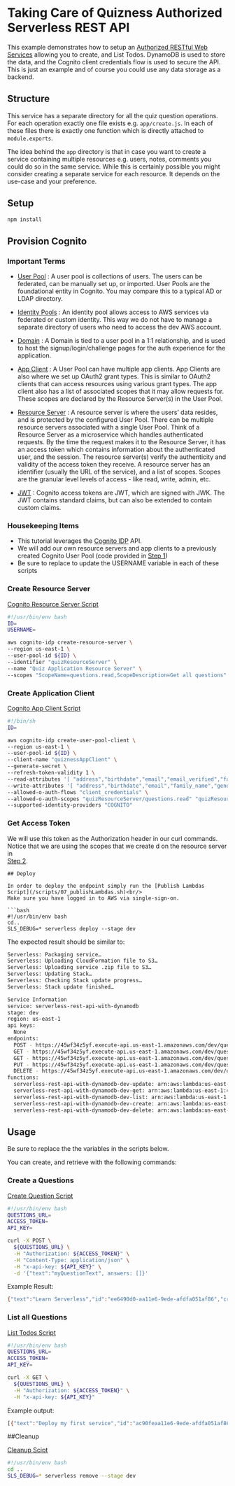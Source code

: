 
# Taking Care of Quizness Authorized Serverless REST API

This example demonstrates how to setup an [Authorized RESTful Web Services](https://en.wikipedia.org/wiki/Representational_state_transfer#Applied_to_web_services) allowing you to create, and List Todos. DynamoDB is used to store the data, and the Cognito client credentials flow is used to secure the API. This is just an example and of course you could use any data storage as a backend.

## Structure

This service has a separate directory for all the quiz question operations. For each operation exactly one file exists e.g. `app/create.js`. In each of these files there is exactly one function which is directly attached to `module.exports`.

The idea behind the `app` directory is that in case you want to create a service containing multiple resources e.g. users, notes, comments you could do so in the same service. While this is certainly possible you might consider creating a separate service for each resource. It depends on the use-case and your preference.

## Setup

```bash
npm install
```

## Provision Cognito
### Important Terms
* [User Pool](https://docs.aws.amazon.com/cognito/latest/developerguide/cognito-user-identity-pools.html) : A user pool is collections of users. The users can be federated, can be manually set up, or imported. User Pools are the foundational entity in Cognito. You may compare this to a typical AD or LDAP directory.

* [Identity Pools](https://docs.aws.amazon.com/cognito/latest/developerguide/cognito-identity.html) : An identity pool allows access to AWS services via federated or custom identity. This way we do not have to manage a separate directory of users who need to access the dev AWS account.

* [Domain](https://docs.aws.amazon.com/cognito/latest/developerguide/cognito-user-pools-assign-domain.html) : A Domain is tied to a user pool in a 1:1 relationship, and is used to host the signup/login/challenge pages for the auth experience for the application.

* [App Client](https://docs.aws.amazon.com/cognito/latest/developerguide/user-pool-settings-client-apps.html) : A User Pool can have multiple app clients. App Clients are also where we set up OAuth2 grant types. This is similar to OAuth2 clients that can access resources using various grant types. The app client also has a list of associated scopes that it may allow requests for. These scopes are declared by the Resource Server(s) in the User Pool.

* [Resource Server](https://docs.aws.amazon.com/cognito/latest/developerguide/cognito-user-pools-resource-servers.html) : A resource server is where the users’ data resides, and is protected by the configured User Pool. There can be multiple resource servers associated with a single User Pool. Think of a Resource Server as a microservice which handles authenticated requests. By the time the request makes it to the Resource Server, it has an access token which contains information about the authenticated user, and the session. The resource server(s) verify the authenticity and validity of the access token they receive. A resource server has an identifier (usually the URL of the service), and a list of scopes. Scopes are the granular level levels of access - like read, write, admin, etc.

* [JWT](https://jwt.io/) : Cognito access tokens are JWT, which are signed with JWK. The JWT contains standard claims, but can also be extended to contain custom claims.

### Housekeeping Items
* This tutorial leverages the [Cognito IDP](https://docs.aws.amazon.com/cli/latest/reference/cognito-idp/index.html) API. <br/>
* We will add our own resource servers and app clients to a previously created Cognito User Pool (code provided in [Step 1](/scripts/01_createUserPool.sh)) 
* Be sure to replace to update the USERNAME variable in each of these scripts

### Create Resource Server
[Cognito Resource Server Script](/scripts/02_createResourceServer.sh)<br/>

```bash
#!/usr/bin/env bash
ID=
USERNAME=

aws cognito-idp create-resource-server \
--region us-east-1 \
--user-pool-id ${ID} \
--identifier "quizResourceServer" \
--name "Quiz Application Resource Server" \
--scopes "ScopeName=questions.read,ScopeDescription=Get all questions" "ScopeName=questions.write,ScopeDescription=Create question"
```

### Create Application Client
[Cognito App Client Script](/scripts/03_createClientApp.sh)<br/>

```bash
#!/bin/sh
ID=

aws cognito-idp create-user-pool-client \
--region us-east-1 \
--user-pool-id ${ID} \
--client-name "quiznessAppClient" \
--generate-secret \
--refresh-token-validity 1 \
--read-attributes '[ "address","birthdate","email","email_verified","family_name","gender","given_name","locale","middle_name","name","nickname","phone_number","phone_number_verified","picture","preferred_username","profile","updated_at","website","zoneinfo"]' \
--write-attributes '[ "address","birthdate","email","family_name","gender","given_name","locale","middle_name","name","nickname","phone_number","picture","preferred_username","profile","updated_at","website","zoneinfo"]' \
--allowed-o-auth-flows "client_credentials" \
--allowed-o-auth-scopes "quizResourceServer/questions.read" "quizResourceServer/questions.write" \
--supported-identity-providers "COGNITO"

```


### Get Access Token
We will use this token as the Authorization header in our curl commands.<br/>
Notice that we are using the scopes that we create d on the resource server in <br/>
[Step 2](#create-resource-server).



```
## Deploy

In order to deploy the endpoint simply run the [Publish Lambdas Script](/scripts/07_publishLambdas.sh)<br/>
Make sure you have logged in to AWS via single-sign-on.

```bash
#!/usr/bin/env bash
cd..
SLS_DEBUG=* serverless deploy --stage dev
```

The expected result should be similar to:

```bash
Serverless: Packaging service…
Serverless: Uploading CloudFormation file to S3…
Serverless: Uploading service .zip file to S3…
Serverless: Updating Stack…
Serverless: Checking Stack update progress…
Serverless: Stack update finished…

Service Information
service: serverless-rest-api-with-dynamodb
stage: dev
region: us-east-1
api keys:
  None
endpoints:
  POST - https://45wf34z5yf.execute-api.us-east-1.amazonaws.com/dev/questions
  GET - https://45wf34z5yf.execute-api.us-east-1.amazonaws.com/dev/questions
  GET - https://45wf34z5yf.execute-api.us-east-1.amazonaws.com/dev/questions/{id}
  PUT - https://45wf34z5yf.execute-api.us-east-1.amazonaws.com/dev/questions/{id}
  DELETE - https://45wf34z5yf.execute-api.us-east-1.amazonaws.com/dev/questions/{id}
functions:
  serverless-rest-api-with-dynamodb-dev-update: arn:aws:lambda:us-east-1:488110005556:function:serverless-rest-api-with-dynamodb-dev-update
  serverless-rest-api-with-dynamodb-dev-get: arn:aws:lambda:us-east-1:488110005556:function:serverless-rest-api-with-dynamodb-dev-get
  serverless-rest-api-with-dynamodb-dev-list: arn:aws:lambda:us-east-1:488110005556:function:serverless-rest-api-with-dynamodb-dev-list
  serverless-rest-api-with-dynamodb-dev-create: arn:aws:lambda:us-east-1:488110005556:function:serverless-rest-api-with-dynamodb-dev-create
  serverless-rest-api-with-dynamodb-dev-delete: arn:aws:lambda:us-east-1:488110005556:function:serverless-rest-api-with-dynamodb-dev-delete
```

## Usage
Be sure to replace the the variables in the scripts below. <br/>

You can create, and retrieve with the following commands:

### Create a Questions

[Create Question Script](/scripts/06_createQuestions.sh)<br/>


```bash
#!/usr/bin/env bash
QUESTIONS_URL=
ACCESS_TOKEN=
API_KEY=

curl -X POST \
  ${QUESTIONS_URL} \
  -H "Authorization: ${ACCESS_TOKEN}" \
  -H "Content-Type: application/json" \
  -H "x-api-key: ${API_KEY}" \
  -d '{"text":"myQuestionText", answers: []}'
```

Example Result:
```bash
{"text":"Learn Serverless","id":"ee6490d0-aa11e6-9ede-afdfa051af86","createdAt":1479138570824,"checked":false,"updatedAt":1479138570824}%
```

### List all Questions

[List Todos Script](/scripts/07_listQuestions.sh)<br/>

```bash
#!/usr/bin/env bash
QUESTIONS_URL=
ACCESS_TOKEN=
API_KEY=

curl -X GET \
  ${QUESTIONS_URL} \
  -H "Authorization: ${ACCESS_TOKEN}" \
  -H "x-api-key: ${API_KEY}" 
  ```

Example output:
```bash
[{"text":"Deploy my first service","id":"ac90feaa11e6-9ede-afdfa051af86","checked":true,"updatedAt":1479139961304},{"text":"Learn Serverless","id":"206793aa11e6-9ede-afdfa051af86","createdAt":1479139943241,"checked":false,"updatedAt":1479139943241}]%
```

##Cleanup

[Cleanup Scipt](/scripts/10_removeLambdas.sh)<br/>

```bash
#!/usr/bin/env bash
cd ..
SLS_DEBUG=* serverless remove --stage dev
```







